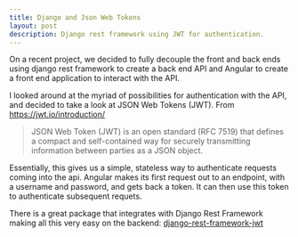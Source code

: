 ```yaml
---
title: Django and Json Web Tokens
layout: post
description: Django rest framework using JWT for authentication.
---
```


On a recent project, we decided to fully decouple the front and back ends using django rest framework to 
create a back end API and Angular to create a front end application to interact with the API.

I looked around at the myriad of possibilities for authentication with the API, and decided to take a look at 
JSON Web Tokens (JWT). From https://jwt.io/introduction/

> JSON Web Token (JWT) is an open standard (RFC 7519) that defines a compact and self-contained way for securely transmitting information between parties as a JSON object.

Essentially, this gives us a simple, stateless way to authenticate requests coming into the api. Angular makes its first request out to an endpoint, with a username and password, and gets back a token. It can then use this token to authenticate subsequent requets. 

There is a great package that integrates with Django Rest Framework making all this very easy on the backend:
[django-rest-framework-jwt](https://getblimp.github.io/django-rest-framework-jwt/)
